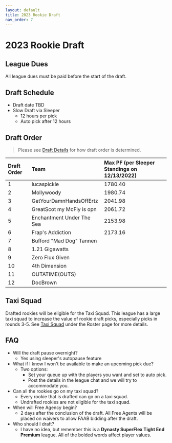 ```yaml
---
layout: default
title: 2023 Rookie Draft
nav_order: 7
---
```


# 2023 Rookie Draft

## League Dues
All league dues must be paid before the start of the draft.

<!--
Pay here: <a href="https://teamstake.com/league/league_detail/10/0/6541" target="_blank">2023 TeamStake League</a>
-->

## Draft Schedule
 - Draft date TBD
 - Slow Draft via Sleeper
   - 12 hours per pick
   - Auto pick after 12 hours


## Draft Order

> Please see [Draft Details](https://draftforthefuture.github.io/League/Draft.html#draft-order) for how draft order is determined.

| Draft Order | Team | Max PF (per Sleeper Standings on 12/13/2022) |
|:-------------|:------------------|:------------------|
| 1 | lucaspickle | 1780.40 |
| 2 | Mollywoody | 1980.74 |
| 3 | GetYourDamnHandsOffErtz | 2041.98 |
| 4 | GreatScot my McFly is opn | 2061.72 |
| 5 | Enchantment Under The Sea | 2153.98 |
| 6 | Frap's Addiction | 2173.16 |
| 7 | Bufford "Mad Dog" Tannen | |
| 8 | 1.21 Gigawatts |  |
| 9 | Zero Flux Given |  |
| 10 | 4th Dimension |  |
| 11 | OUTATIME(OUTS) |  |
| 12 | DocBrown | |


## Taxi Squad

Drafted rookies will be eligible for the Taxi Squad. This league has a large taxi squad to increase the value of rookie draft picks, especially picks in rounds 3-5. See [Taxi Squad](Roster.md#Taxi-Squad) under the Roster page for more details.


## FAQ
 - Will the draft pause overnight?
   - Yes using sleeper's autopause feature
- What if I know I won't be available to make an upcoming pick due?
    - Two options:
      - Set your queue up with the players you want and set to auto pick.
      - Post the details in the league chat and we will try to accommodate you.
- Can all the rookies go on my taxi squad?
  - Every rookie that is drafted can go on a taxi squad.
  - Undrafted rookies are not eligible for the taxi squad.
- When will Free Agency begin?
  - 2 days after the conclusion of the draft. All Free Agents will be placed on waivers to allow FAAB bidding after the draft.
- Who should I draft?
  - I have no idea, but remember this is a **Dynasty SuperFlex Tight End Premium** league. All of the bolded words affect player values.